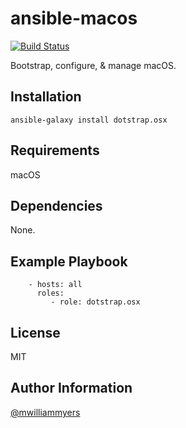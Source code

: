 ansible-macos
=========
[![Build Status](https://travis-ci.org/dotstrap/ansible-osx.svg?branch=master)](https://travis-ci.org/dotstrap/ansible-macos)

Bootstrap, configure, & manage macOS.

Installation
------------

```
ansible-galaxy install dotstrap.osx
```

Requirements
------------

macOS

Dependencies
------------

None.

Example Playbook
----------------

```
    - hosts: all
      roles:
         - role: dotstrap.osx
```

License
-------

MIT

Author Information
------------------

[@mwilliammyers]

[@mwilliammyers]: https://github.com/mwilliammyers
[aura]: https://github.com/aurapm/aura
[bash]: https://www.gnu.org/software/bash/manual/bashref.html
[default variables]: defaults/main.yml
[dotstrap]: https://github.com/mwilliammyers/dotstrap
[fasd]: https://github.com/clvv/fasd
[files]: files/
[fish]: http://fishshell.com/
[homebrew]: https://github.com/Homebrew/homebrew
[macOS]: http://www.apple.com/osx/
[pure]: https://github.com/sindresorhus/pure
[variables]: vars/main.yml
[yaourt]: https://github.com/archlinuxfr/yaourt
[z]: https://github.com/rupa/z
[zsh]: http://zsh.sourceforge.net
